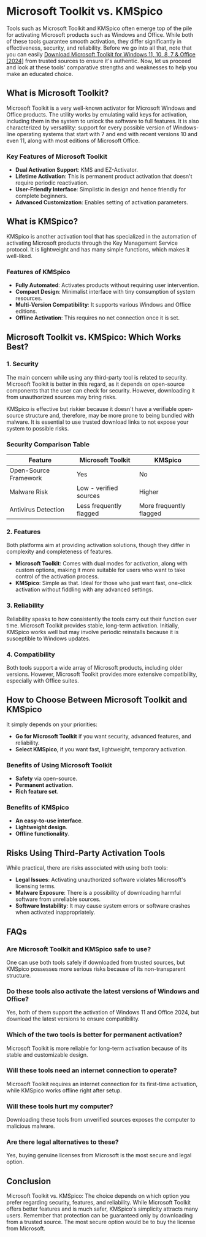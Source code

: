 # **Microsoft Toolkit vs. KMSpico**

Tools such as Microsoft Toolkit and KMSpico often emerge top of the pile for activating Microsoft products such as Windows and Office. While both of these tools guarantee smooth activation, they differ significantly in effectiveness, security, and reliability. Before we go into all that, note that you can easily [Download Microsoft Toolkit for Windows 11, 10, 8, 7 & Office [2024]](https://mstoolkit.co/) from trusted sources to ensure it's authentic. Now, let us proceed and look at these tools' comparative strengths and weaknesses to help you make an educated choice.

## **What is Microsoft Toolkit?**

Microsoft Toolkit is a very well-known activator for Microsoft Windows and Office products. The utility works by emulating valid keys for activation, including them in the system to unlock the software to full features. It is also characterized by versatility: support for every possible version of Windows-line operating systems that start with 7 and end with recent versions 10 and even 11, along with most editions of Microsoft Office.

### **Key Features of Microsoft Toolkit**

- **Dual Activation Support**: KMS and EZ-Activator.
- **Lifetime Activation**: This is permanent product activation that doesn't require periodic reactivation.
- **User-Friendly Interface**: Simplistic in design and hence friendly for complete beginners.
- **Advanced Customization**: Enables setting of activation parameters.

## **What is KMSpico?**

KMSpico is another activation tool that has specialized in the automation of activating Microsoft products through the Key Management Service protocol. It is lightweight and has many simple functions, which makes it well-liked.

### **Features of KMSpico**

- **Fully Automated**: Activates products without requiring user intervention.
- **Compact Design**: Minimalist interface with tiny consumption of system resources.
- **Multi-Version Compatibility**: It supports various Windows and Office editions.
- **Offline Activation**: This requires no net connection once it is set.

## **Microsoft Toolkit vs. KMSpico: Which Works Best?**

### **1. Security**

The main concern while using any third-party tool is related to security. Microsoft Toolkit is better in this regard, as it depends on open-source components that the user can check for security. However, downloading it from unauthorized sources may bring risks.

KMSpico is effective but riskier because it doesn't have a verifiable open-source structure and, therefore, may be more prone to being bundled with malware. It is essential to use trusted download links to not expose your system to possible risks.

### Security Comparison Table

| Feature | Microsoft Toolkit | KMSpico |
| --- | --- | --- |
| Open-Source Framework | Yes | No |
| Malware Risk | Low - verified sources | Higher |
| Antivirus Detection | Less frequently flagged | More frequently flagged |

### **2. Features**

Both platforms aim at providing activation solutions, though they differ in complexity and completeness of features.

- **Microsoft Toolkit**: Comes with dual modes for activation, along with custom options, making it more suitable for users who want to take control of the activation process.
- **KMSpico**: Simple as that. Ideal for those who just want fast, one-click activation without fiddling with any advanced settings.

### **3. Reliability**

Reliability speaks to how consistently the tools carry out their function over time. Microsoft Toolkit provides stable, long-term activation. Initially, KMSpico works well but may involve periodic reinstalls because it is susceptible to Windows updates.

### **4. Compatibility**

Both tools support a wide array of Microsoft products, including older versions. However, Microsoft Toolkit provides more extensive compatibility, especially with Office suites.

## **How to Choose Between Microsoft Toolkit and KMSpico**

It simply depends on your priorities:

- **Go for Microsoft Toolkit** if you want security, advanced features, and reliability.
- **Select KMSpico**, if you want fast, lightweight, temporary activation.

### **Benefits of Using Microsoft Toolkit**

- **Safety** via open-source.
- **Permanent activation**.
- **Rich feature set**.

### **Benefits of KMSpico**

- **An easy-to-use interface**.
- **Lightweight design**.
- **Offline functionality**.

## **Risks Using Third-Party Activation Tools**

While practical, there are risks associated with using both tools:

- **Legal Issues**: Activating unauthorized software violates Microsoft's licensing terms.
- **Malware Exposure**: There is a possibility of downloading harmful software from unreliable sources.
- **Software Instability**: It may cause system errors or software crashes when activated inappropriately.

## **FAQs**

### **Are Microsoft Toolkit and KMSpico safe to use?**

One can use both tools safely if downloaded from trusted sources, but KMSpico possesses more serious risks because of its non-transparent structure.

### **Do these tools also activate the latest versions of Windows and Office?**

Yes, both of them support the activation of Windows 11 and Office 2024, but download the latest versions to ensure compatibility.

### **Which of the two tools is better for permanent activation?**

Microsoft Toolkit is more reliable for long-term activation because of its stable and customizable design.

### **Will these tools need an internet connection to operate?**

Microsoft Toolkit requires an internet connection for its first-time activation, while KMSpico works offline right after setup.

### **Will these tools hurt my computer?**

Downloading these tools from unverified sources exposes the computer to malicious malware.

### **Are there legal alternatives to these?**

Yes, buying genuine licenses from Microsoft is the most secure and legal option.

## **Conclusion**

Microsoft Toolkit vs. KMSpico: The choice depends on which option you prefer regarding security, features, and reliability. While Microsoft Toolkit offers better features and is much safer, KMSpico's simplicity attracts many users. Remember that protection can be guaranteed only by downloading from a trusted source. The most secure option would be to buy the license from Microsoft.
